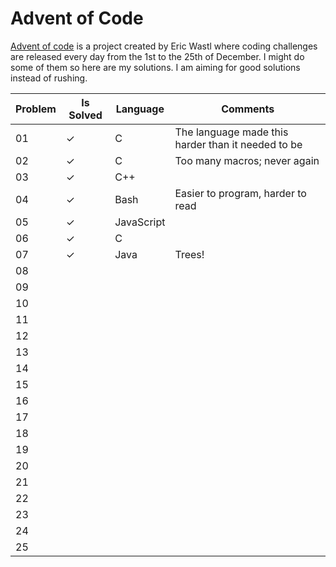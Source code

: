 # Advent of Code
[Advent of code](https://adventofcode.com/) is a project created by Eric Wastl where coding challenges are released every day from the 1st to the 25th of December. I might do some of them so here are my solutions. I am aiming for good solutions instead of rushing.

|Problem|Is Solved|Language|Comments|
|--|--|--|--|
|01|&#10003;|C|The language made this harder than it needed to be|
|02|&#10003;|C|Too many macros; never again|
|03|&#10003;|C++||
|04|&#10003;|Bash|Easier to program, harder to read|
|05|&#10003;|JavaScript||
|06|&#10003;|C||
|07|&#10003;|Java|Trees!|
|08||||
|09||||
|10||||
|11||||
|12||||
|13||||
|14||||
|15||||
|16||||
|17||||
|18||||
|19||||
|20||||
|21||||
|22||||
|23||||
|24||||
|25||||